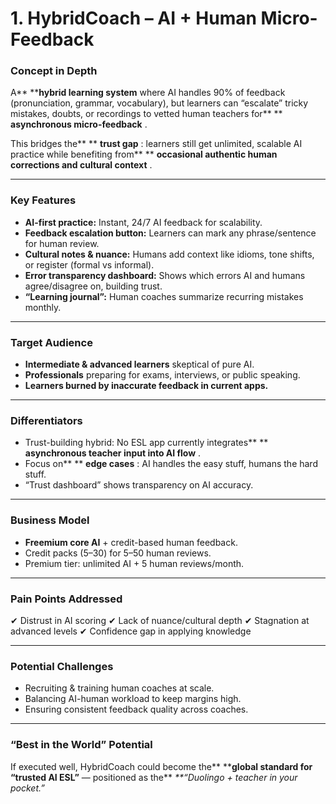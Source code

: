 # 1. HybridCoach – AI + Human Micro-Feedback

### Concept in Depth

A** \*\***hybrid learning system** where AI handles 90% of feedback (pronunciation, grammar, vocabulary), but learners can “escalate” tricky mistakes, doubts, or recordings to vetted human teachers for** \*\* **asynchronous micro-feedback** .

This bridges the\*\* \*\* **trust gap** : learners still get unlimited, scalable AI practice while benefiting from\*\* \*\* **occasional authentic human corrections and cultural context** .

---

### Key Features

- **AI-first practice:** Instant, 24/7 AI feedback for scalability.
- **Feedback escalation button:** Learners can mark any phrase/sentence for human review.
- **Cultural notes & nuance:** Humans add context like idioms, tone shifts, or register (formal vs informal).
- **Error transparency dashboard:** Shows which errors AI and humans agree/disagree on, building trust.
- **“Learning journal”:** Human coaches summarize recurring mistakes monthly.

---

### Target Audience

- **Intermediate & advanced learners** skeptical of pure AI.
- **Professionals** preparing for exams, interviews, or public speaking.
- **Learners burned by inaccurate feedback in current apps.**

---

### Differentiators

- Trust-building hybrid: No ESL app currently integrates\*\* \*\* **asynchronous teacher input into AI flow** .
- Focus on\*\* \*\* **edge cases** : AI handles the easy stuff, humans the hard stuff.
- “Trust dashboard” shows transparency on AI accuracy.

---

### Business Model

- **Freemium core AI** + credit-based human feedback.
- Credit packs ($5–$30) for 5–50 human reviews.
- Premium tier: unlimited AI + 5 human reviews/month.

---

### Pain Points Addressed

✔ Distrust in AI scoring
✔ Lack of nuance/cultural depth
✔ Stagnation at advanced levels
✔ Confidence gap in applying knowledge

---

### Potential Challenges

- Recruiting & training human coaches at scale.
- Balancing AI-human workload to keep margins high.
- Ensuring consistent feedback quality across coaches.

---

### “Best in the World” Potential

If executed well, HybridCoach could become the** \*\***global standard for “trusted AI ESL”** — positioned as the** _\*\*“Duolingo + teacher in your pocket.”_
